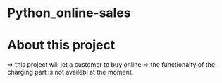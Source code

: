 # Python_online-sales

# About this project 

=> this project will let a customer to buy online
=> the functionalty of the charging part is not availebl at the moment.
